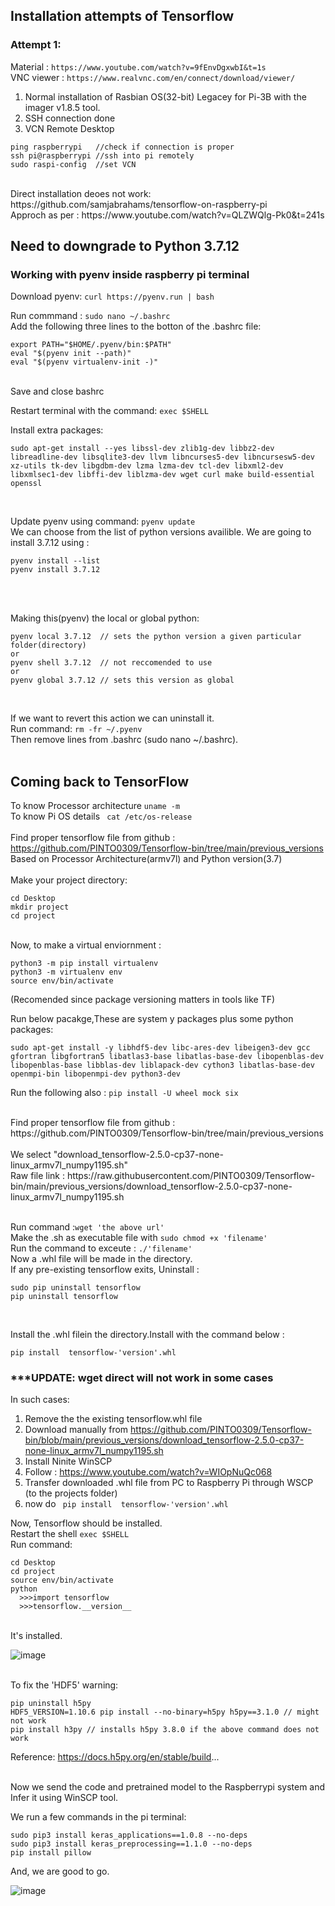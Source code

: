 ## Installation attempts of Tensorflow

### Attempt 1:

Material   : ```https://www.youtube.com/watch?v=9fEnvDgxwbI&t=1s``` <br />
VNC viewer : ```https://www.realvnc.com/en/connect/download/viewer/```
  1. Normal installation of Rasbian OS(32-bit) Legacey for Pi-3B with the imager v1.8.5 tool.
  2. SSH connection done 
  3. VCN Remote Desktop

```
ping raspberrypi   //check if connection is proper
ssh pi@raspberrypi //ssh into pi remotely
sudo raspi-config  //set VCN
```
<br />
Direct installation deoes not work: https://github.com/samjabrahams/tensorflow-on-raspberry-pi
<br />
Approch as per : https://www.youtube.com/watch?v=QLZWQlg-Pk0&t=241s <br />

## Need to downgrade to Python 3.7.12

### Working with pyenv inside raspberry pi terminal

Download pyenv: ```curl https://pyenv.run | bash``` <br />

Run commmand : ```sudo nano ~/.bashrc``` <br />
Add the following three lines to the botton of the .bashrc file:<br />
```
export PATH="$HOME/.pyenv/bin:$PATH"
eval "$(pyenv init --path)"
eval "$(pyenv virtualenv-init -)"
```
<br />
Save and close bashrc<br />

Restart terminal with the command: ```exec $SHELL```
<br />

Install extra packages:<br />
```
sudo apt-get install --yes libssl-dev zlib1g-dev libbz2-dev libreadline-dev libsqlite3-dev llvm libncurses5-dev libncursesw5-dev xz-utils tk-dev libgdbm-dev lzma lzma-dev tcl-dev libxml2-dev libxmlsec1-dev libffi-dev liblzma-dev wget curl make build-essential openssl
```
<br />

Update pyenv using command: ```pyenv update```
<br />
We can choose from the list of python versions availible. We are going to install 3.7.12 using :
```
pyenv install --list
pyenv install 3.7.12
```
<br />
<br />

Making this(pyenv) the local or global python:
```
pyenv local 3.7.12  // sets the python version a given particular folder(directory)
or
pyenv shell 3.7.12  // not reccomended to use
or
pyenv global 3.7.12 // sets this version as global
```
<br />

If we want to revert this action we can uninstall it.<br />
Run command: ```rm -fr ~/.pyenv```
<br />
Then remove lines from .bashrc (sudo nano ~/.bashrc). <br />
<br />
## Coming back to TensorFlow

To know Processor architecture ```uname -m```
<br />
To know Pi OS details ``` cat /etc/os-release```
<br />
<br />
Find proper tensorflow file from github : https://github.com/PINTO0309/Tensorflow-bin/tree/main/previous_versions
<br />
Based on Processor Architecture(armv7l) and Python version(3.7)
<br />
<br />
Make your project directory:
```
cd Desktop
mkdir project
cd project
```
<br />
Now, to make a virtual enviornment :

```
python3 -m pip install virtualenv
python3 -m virtualenv env
source env/bin/activate
```
(Recomended since package versioning matters in tools like TF)
<br />

Run below pacakge,These are system y packages plus some python packages:
```
sudo apt-get install -y libhdf5-dev libc-ares-dev libeigen3-dev gcc gfortran libgfortran5 libatlas3-base libatlas-base-dev libopenblas-dev libopenblas-base libblas-dev liblapack-dev cython3 libatlas-base-dev openmpi-bin libopenmpi-dev python3-dev
```

Run the following also : ```pip install -U wheel mock six```

<br />
Find proper tensorflow file from github : https://github.com/PINTO0309/Tensorflow-bin/tree/main/previous_versions
<br />
<br />
We select "download_tensorflow-2.5.0-cp37-none-linux_armv7l_numpy1195.sh" <br />
Raw file link :
https://raw.githubusercontent.com/PINTO0309/Tensorflow-bin/main/previous_versions/download_tensorflow-2.5.0-cp37-none-linux_armv7l_numpy1195.sh
<br />
<br />

Run command :```wget 'the above url'```
<br />
Make the .sh as executable file with ```sudo chmod +x 'filename'```
<br />
Run the command to exceute : ```./'filename'```
<br />
Now a .whl file will be made in the directory.
<br />
If any pre-existing tensorflow exits, Uninstall :

```
sudo pip uninstall tensorflow
pip uninstall tensorflow
```
<br />


Install the .whl filein the directory.Install with the command below :
```
pip install  tensorflow-'version'.whl
```
### ***UPDATE: wget direct will not work in some cases

In such cases:
1. Remove the the existing tensorflow.whl file
2. Download manually from https://github.com/PINTO0309/Tensorflow-bin/blob/main/previous_versions/download_tensorflow-2.5.0-cp37-none-linux_armv7l_numpy1195.sh
3. Install Ninite WinSCP
4. Follow : https://www.youtube.com/watch?v=WIOpNuQc068
5. Transfer downloaded .whl file from PC to Raspberry Pi through WSCP (to the projects folder)
6. now do ``` pip install  tensorflow-'version'.whl```

Now, Tensorflow should be installed.<br />
Restart the shell ```exec $SHELL```
<br />
Run command:
```
cd Desktop
cd project
source env/bin/activate
python
  >>>import tensorflow
  >>>tensorflow.__version__
```

<br />
It's installed.

![image](https://github.com/mrdunker/CNN_based_PUF/assets/38190245/abbae9e1-6ff7-4fd6-ab8d-b6a2f6a32df3)

<br />
To fix the 'HDF5' warning:

```
pip uninstall h5py
HDF5_VERSION=1.10.6 pip install --no-binary=h5py h5py==3.1.0 // might not work
pip install h3py // installs h5py 3.8.0 if the above command does not work
```

Reference: https://docs.h5py.org/en/stable/build... 
<br />
<br />

Now we send the code and pretrained model to the Raspberrypi system and Infer it using WinSCP tool.<br />

We run a few commands in the pi terminal:
```
sudo pip3 install keras_applications==1.0.8 --no-deps
sudo pip3 install keras_preprocessing==1.1.0 --no-deps
pip install pillow
```

And, we are good to go.<br />

![image](https://github.com/mrdunker/CNN_based_PUF/assets/38190245/79a52404-016a-43fc-9869-2efe30ed4160)




